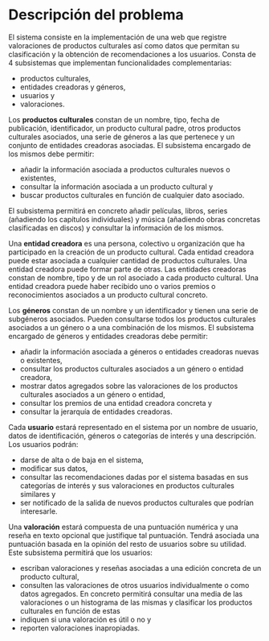 # Descripción del problema

El sistema consiste en la implementación de una web que registre valoraciones de productos culturales así como datos que permitan su clasificación y la obtención de recomendaciones a los usuarios. Consta de 4 subsistemas que implementan funcionalidades complementarias: 

- productos culturales,
- entidades creadoras y géneros,
- usuarios y
- valoraciones.

Los **productos culturales** constan de un nombre, tipo, fecha de publicación, identificador, un producto cultural padre, otros productos culturales asociados, una serie de géneros a las que pertenece y un conjunto de entidades creadoras asociadas. El subsistema encargado de los mismos debe permitir:

- añadir la información asociada a productos culturales nuevos o existentes,
- consultar la información asociada a un producto cultural y
- buscar productos culturales en función de cualquier dato asociado.

El subsistema permitirá en concreto añadir películas, libros, series (añadiendo los capítulos individuales) y música (añadiendo obras concretas clasificadas en discos) y consultar la información de los mismos.

Una **entidad creadora** es una persona, colectivo u organización que ha participado en la creación de un producto cultural. Cada entidad creadora puede estar asociada a cualquier cantidad de productos culturales. Una entidad creadora puede formar parte de otras. Las entidades creadoras constan de nombre, tipo y de un rol asociado a cada producto cultural. Una entidad creadora puede haber recibido uno o varios premios o reconocimientos asociados a un producto cultural concreto.

Los **géneros** constan de un nombre y un identificador y tienen una serie de subgéneros asociados. Pueden consultarse todos los productos culturales asociados a un género o a una combinación de los mismos. El subsistema encargado de géneros y entidades creadoras debe permitir:

- añadir la información asociada a géneros o entidades creadoras nuevas o existentes,
- consultar los productos culturales asociados a un género o entidad creadora,
- mostrar datos agregados sobre las valoraciones de los productos culturales asociados a un género o entidad,
- consultar los premios de una entidad creadora concreta y
- consultar la jerarquía de entidades creadoras.

Cada **usuario** estará representado en el sistema por un nombre de usuario, datos de identificación, géneros o categorías de interés y una descripción. Los usuarios podrán:

- darse de alta o de baja en el sistema,
- modificar sus datos,
- consultar las recomendaciones dadas por el sistema basadas en sus categorías de interés y sus valoraciones en productos culturales similares y
- ser notificado de la salida de nuevos productos culturales que podrían interesarle.

Una **valoración** estará compuesta de una puntuación numérica y una reseña en texto opcional que justifique tal puntuación. Tendrá asociada una puntuación basada en la opinión del resto de usuarios sobre su utilidad. Este subsistema permitirá que los usuarios:

- escriban valoraciones y reseñas asociadas a una edición concreta de un producto cultural, 
- consulten las valoraciones de otros usuarios individualmente o como datos agregados. En concreto permitirá consultar una media de las valoraciones o un histograma de las mismas y clasificar los productos culturales en función de estas
- indiquen si una valoración es útil o no y
- reporten valoraciones inapropiadas.


